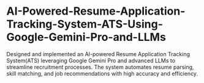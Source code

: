# AI-Powered-Resume-Application-Tracking-System-ATS-Using-Google-Gemini-Pro-and-LLMs
Designed and implemented an AI-powered Resume Application Tracking System(ATS) leveraging Google Gemini Pro and advanced LLMs to streamline recruitment processes. The system automates resume parsing, skill matching, and job recommendations with high accuracy and efficiency.

